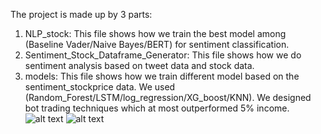 The project is made up by 3 parts:<br />
1. NLP_stock: This file shows how we train the best model among (Baseline Vader/Naive Bayes/BERT) for sentiment classification.<br />
2. Sentiment_Stock_Dataframe_Generator: This file shows how we do sentiment analysis based on tweet data and stock data.<br />
3. models: This file shows how we train different model based on the sentiment_stockprice data. We used (Random_Forest/LSTM/log_regression/XG_boost/KNN). We designed bot trading techniques which at most outperformed 5% income.
![alt text](https://github.com/HiggsP10/Stock_pred/tree/main/Binary.png "Binary")
![alt text](https://github.com/HiggsP10/Stock_pred/tree/main/RF_LSTM.png "RF_LSTM")
